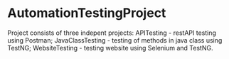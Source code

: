 # AutomationTestingProject

Project consists of three indepent projects:
APITesting - restAPI testing using Postman;
JavaClassTesting - testing of methods in java class using TestNG;
WebsiteTesting - testing website using Selenium and TestNG.
